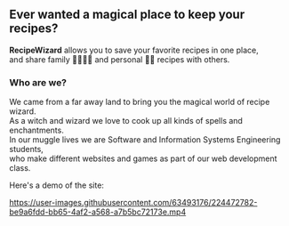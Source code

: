 ## Ever wanted a magical place to keep your recipes?

**RecipeWizard** allows you to save your favorite recipes in one place, <br />
and share family 👨‍👩‍👧‍👦 and personal 🧙‍♂️ recipes with others.

### Who are we?
 
We came from a far away land to bring you the magical world of recipe wizard. <br />
As a witch and wizard we love to cook up all kinds of spells and enchantments. <br />
In our muggle lives we are Software and Information Systems Engineering students, <br />
who make different websites and games as part of our web development class.

Here's a demo of the site:

https://user-images.githubusercontent.com/63493176/224472782-be9a6fdd-bb65-4af2-a568-a7b5bc72173e.mp4

